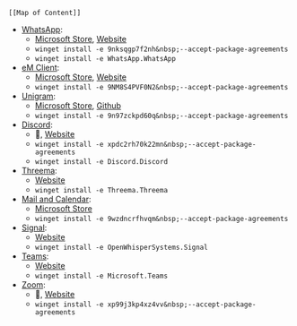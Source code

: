 
```dynamic-embed
[[Map of Content]]
```


<ul class="dataview list-view-ul"><li><span><a aria-label-position="top" aria-label="apps/WhatsApp.md" data-href="apps/WhatsApp.md" href="apps/WhatsApp.md" class="internal-link" target="_blank" rel="noopener">WhatsApp</a></span>: <ul class="dataview dataview-ul dataview-result-list-ul"><li class="dataview-result-list-li"><span><a aria-label-position="top" aria-label="https://microsoft.com/store/apps/9nksqgp7f2nh" rel="noopener" class="external-link" href="https://microsoft.com/store/apps/9nksqgp7f2nh" target="_blank">Microsoft Store</a>, <a aria-label-position="top" aria-label="https://web.whatsapp.com/desktop/windows/release/x64/WhatsAppSetup.exe" rel="noopener" class="external-link" href="https://web.whatsapp.com/desktop/windows/release/x64/WhatsAppSetup.exe" target="_blank">Website</a></span></li><li class="dataview-result-list-li"><span><code>winget install -e 9nksqgp7f2nh&amp;nbsp;--accept-package-agreements</code></span></li><li class="dataview-result-list-li"><span><code>winget install -e WhatsApp.WhatsApp</code></span></li></ul></li><li><span><a aria-label-position="top" aria-label="apps/eM Client.md" data-href="apps/eM Client.md" href="apps/eM Client.md" class="internal-link" target="_blank" rel="noopener">eM Client</a></span>: <ul class="dataview dataview-ul dataview-result-list-ul"><li class="dataview-result-list-li"><span><a aria-label-position="top" aria-label="https://microsoft.com/store/apps/9NM8S4PVF0N2" rel="noopener" class="external-link" href="https://microsoft.com/store/apps/9NM8S4PVF0N2" target="_blank">Microsoft Store</a>, <a aria-label-position="top" aria-label="https://www.emclient.com/dist/latest/setup.msi" rel="noopener" class="external-link" href="https://www.emclient.com/dist/latest/setup.msi" target="_blank">Website</a></span></li><li class="dataview-result-list-li"><span><code>winget install -e 9NM8S4PVF0N2&amp;nbsp;--accept-package-agreements</code></span></li></ul></li><li><span><a aria-label-position="top" aria-label="apps/Unigram.md" data-href="apps/Unigram.md" href="apps/Unigram.md" class="internal-link" target="_blank" rel="noopener">Unigram</a></span>: <ul class="dataview dataview-ul dataview-result-list-ul"><li class="dataview-result-list-li"><span><a aria-label-position="top" aria-label="https://microsoft.com/store/apps/9n97zckpd60q" rel="noopener" class="external-link" href="https://microsoft.com/store/apps/9n97zckpd60q" target="_blank">Microsoft Store</a>, <a aria-label-position="top" aria-label="https://github.com/UnigramDev/Unigram/releases/latest" rel="noopener" class="external-link" href="https://github.com/UnigramDev/Unigram/releases/latest" target="_blank">Github</a></span></li><li class="dataview-result-list-li"><span><code>winget install -e 9n97zckpd60q&amp;nbsp;--accept-package-agreements</code></span></li></ul></li><li><span><a aria-label-position="top" aria-label="apps/Discord.md" data-href="apps/Discord.md" href="apps/Discord.md" class="internal-link" target="_blank" rel="noopener">Discord</a></span>: <ul class="dataview dataview-ul dataview-result-list-ul"><li class="dataview-result-list-li"><span>🔗, <a aria-label-position="top" aria-label="https://discord.com/download" rel="noopener" class="external-link" href="https://discord.com/download" target="_blank">Website</a></span></li><li class="dataview-result-list-li"><span><code>winget install -e xpdc2rh70k22mn&amp;nbsp;--accept-package-agreements</code></span></li><li class="dataview-result-list-li"><span><code>winget install -e Discord.Discord</code></span></li></ul></li><li><span><a aria-label-position="top" aria-label="apps/Threema.md" data-href="apps/Threema.md" href="apps/Threema.md" class="internal-link" target="_blank" rel="noopener">Threema</a></span>: <ul class="dataview dataview-ul dataview-result-list-ul"><li class="dataview-result-list-li"><span><a aria-label-position="top" aria-label="https://releases.threema.ch/web-electron/v1/release/Threema-Latest.exe" rel="noopener" class="external-link" href="https://releases.threema.ch/web-electron/v1/release/Threema-Latest.exe" target="_blank">Website</a></span></li><li class="dataview-result-list-li"><span><code>winget install -e Threema.Threema</code></span></li></ul></li><li><span><a aria-label-position="top" aria-label="apps/Mail and Calendar.md" data-href="apps/Mail and Calendar.md" href="apps/Mail and Calendar.md" class="internal-link" target="_blank" rel="noopener">Mail and Calendar</a></span>: <ul class="dataview dataview-ul dataview-result-list-ul"><li class="dataview-result-list-li"><span><a aria-label-position="top" aria-label="https://microsoft.com/store/apps/9wzdncrfhvqm" rel="noopener" class="external-link" href="https://microsoft.com/store/apps/9wzdncrfhvqm" target="_blank">Microsoft Store</a></span></li><li class="dataview-result-list-li"><span><code>winget install -e 9wzdncrfhvqm&amp;nbsp;--accept-package-agreements</code></span></li></ul></li><li><span><a aria-label-position="top" aria-label="apps/Signal.md" data-href="apps/Signal.md" href="apps/Signal.md" class="internal-link" target="_blank" rel="noopener">Signal</a></span>: <ul class="dataview dataview-ul dataview-result-list-ul"><li class="dataview-result-list-li"><span><a aria-label-position="top" aria-label="https://signal.org/en/download/" rel="noopener" class="external-link" href="https://signal.org/en/download/" target="_blank">Website</a></span></li><li class="dataview-result-list-li"><span><code>winget install -e OpenWhisperSystems.Signal</code></span></li></ul></li><li><span><a aria-label-position="top" aria-label="apps/Teams.md" data-href="apps/Teams.md" href="apps/Teams.md" class="internal-link" target="_blank" rel="noopener">Teams</a></span>: <ul class="dataview dataview-ul dataview-result-list-ul"><li class="dataview-result-list-li"><span><a aria-label-position="top" aria-label="https://www.microsoft.com/en-us/microsoft-teams/download-app#desktopAppDownloadregion" rel="noopener" class="external-link" href="https://www.microsoft.com/en-us/microsoft-teams/download-app#desktopAppDownloadregion" target="_blank">Website</a></span></li><li class="dataview-result-list-li"><span><code>winget install -e Microsoft.Teams</code></span></li></ul></li><li><span><a aria-label-position="top" aria-label="apps/Zoom.md" data-href="apps/Zoom.md" href="apps/Zoom.md" class="internal-link" target="_blank" rel="noopener">Zoom</a></span>: <ul class="dataview dataview-ul dataview-result-list-ul"><li class="dataview-result-list-li"><span>🔗, <a aria-label-position="top" aria-label="https://zoom.us/download" rel="noopener" class="external-link" href="https://zoom.us/download" target="_blank">Website</a></span></li><li class="dataview-result-list-li"><span><code>winget install -e xp99j3kp4xz4vv&amp;nbsp;--accept-package-agreements</code></span></li></ul></li></ul>
